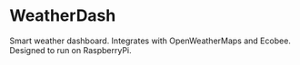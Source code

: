 # WeatherDash
Smart weather dashboard.  Integrates with OpenWeatherMaps and Ecobee.  Designed to run on RaspberryPi.
